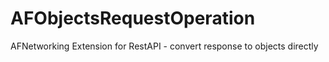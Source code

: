 AFObjectsRequestOperation
=========================

AFNetworking Extension for RestAPI - convert response to objects directly